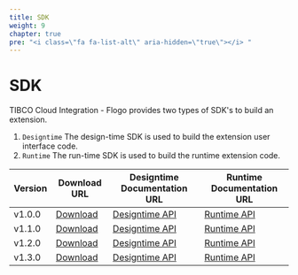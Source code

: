 ```yaml
---
title: SDK
weight: 9
chapter: true
pre: "<i class=\"fa fa-list-alt\" aria-hidden=\"true\"></i> "
---
```


# SDK

TIBCO Cloud Integration - Flogo provides two types of SDK's to build an extension.

 1. `Designtime` 
 The design-time SDK is used to build the extension user interface code.
 2. `Runtime`
 The run-time SDK is used to build the runtime extension code.

| Version | Download URL | Designtime Documentation URL | Runtime Documentation URL 
| ------- | ------------------------------------------------------------- | ----------------------------- | ---------------------------------------------------
| v1.0.0  | [Download](https://github.com/TIBCOSoftware/tci-flogo/releases/tag/1.0.0) | [Designtime API](../designtime/wi-studio/v1.0.0/) | [Runtime API](../runtime/wi-runtime/v1.0.0/pkg/github.com/index.html)        
| v1.1.0  | [Download](https://github.com/TIBCOSoftware/tci-flogo/releases/tag/1.1.0) | [Designtime API](../designtime/wi-studio/v1.1.0/) | [Runtime API](../runtime/wi-runtime/v1.1.0/pkg/github.com/index.html)
| v1.2.0  | [Download](https://github.com/TIBCOSoftware/tci-flogo/releases/tag/1.2.0) | [Designtime API](../designtime/wi-studio/v1.2.0/) | [Runtime API](../runtime/wi-runtime/v1.2.0/pkg/github.com/index.html)
| v1.3.0  | [Download](https://github.com/TIBCOSoftware/tci-flogo/releases/tag/1.3.0) | [Designtime API](../designtime/wi-studio/v1.3.0/) | [Runtime API](../runtime/wi-runtime/v1.3.0/pkg/github.com/index.html)